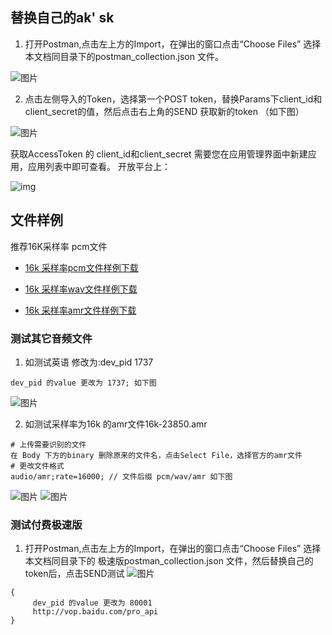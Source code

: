 ## 替换自己的ak' sk

1. 打开Postman,点击左上方的Import，在弹出的窗口点击“Choose Files” 选择本文档同目录下的postman_collection.json 文件。

![图片](https://raw.githubusercontent.com/Baidu-AIP/speech-demo/master/rest-api-asr/postman/doc-images/201906201400.png)

2. 点击左侧导入的Token，选择第一个POST token，替换Params下client_id和client_secret的值，然后点击右上角的SEND 获取新的token （如下图）

![图片](https://raw.githubusercontent.com/Baidu-AIP/speech-demo/master/rest-api-asr/postman/doc-images/201906201401.png)


获取AccessToken 的 client_id和client_secret 需要您在应用管理界面中新建应用，应用列表中即可查看。 开放平台上： 

![img](https://raw.githubusercontent.com/Baidu-AIP/speech-demo/master/rest-api-asr/postman/doc-images/201906201700.jpg)

## 文件样例

推荐16K采样率 pcm文件

- [16k 采样率pcm文件样例下载](http://speech-doc.gz.bcebos.com/rest-api-asr/public_audio/16k.pcm)

- [16k 采样率wav文件样例下载](http://speech-doc.gz.bcebos.com/rest-api-asr/public_audio/16k.wav)

- [16k 采样率amr文件样例下载](http://speech-doc.gz.bcebos.com/rest-api-asr/public_audio/16k-23850.amr)


### 测试其它音频文件

1. 如测试英语 修改为:dev_pid 1737

```Params下
dev_pid 的value 更改为 1737; 如下图
```
![图片](https://raw.githubusercontent.com/Baidu-AIP/speech-demo/master/rest-api-asr/postman/doc-images/201906201404.png)

2. 如测试采样率为16k 的amr文件16k-23850.amr

```
# 上传需要识别的文件
在 Body 下方的binary 删除原来的文件名，点击Select File，选择官方的amr文件
# 更改文件格式
audio/amr;rate=16000; // 文件后缀 pcm/wav/amr 如下图
```
![图片](https://raw.githubusercontent.com/Baidu-AIP/speech-demo/master/rest-api-asr/postman/doc-images/201906201405.png)
![图片](https://raw.githubusercontent.com/Baidu-AIP/speech-demo/master/rest-api-asr/postman/doc-images/201906201406.png)

### 测试付费极速版
1. 打开Postman,点击左上方的Import，在弹出的窗口点击“Choose Files” 选择本文档同目录下的 极速版postman_collection.json 文件，然后替换自己的token后，点击SEND测试
![图片](https://raw.githubusercontent.com/Baidu-AIP/speech-demo/master/rest-api-asr/postman/doc-images/201906201407.png)



```Params下
{
     dev_pid 的value 更改为 80001
     http://vop.baidu.com/pro_api 
}
```

